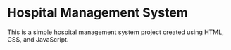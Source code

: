 # Hospital Management System

This is a simple hospital management system project created using HTML, CSS, and JavaScript.
